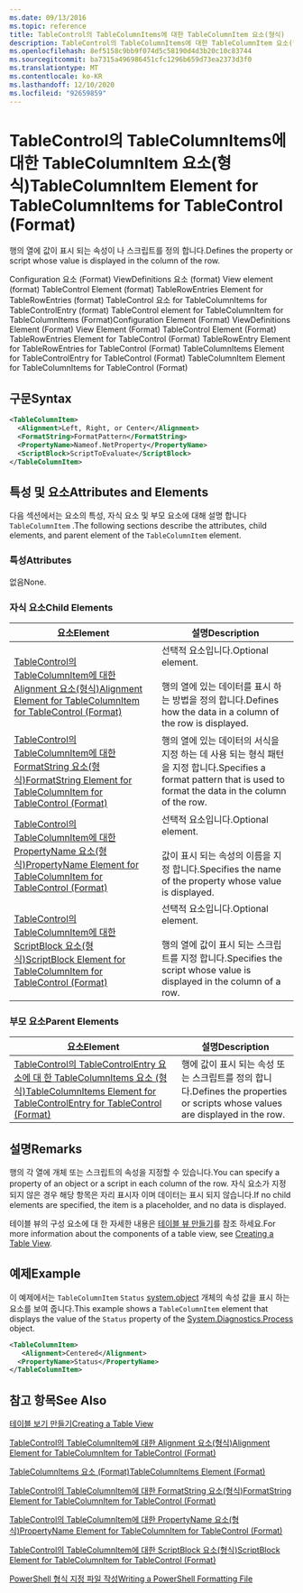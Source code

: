```yaml
---
ms.date: 09/13/2016
ms.topic: reference
title: TableControl의 TableColumnItems에 대한 TableColumnItem 요소(형식)
description: TableControl의 TableColumnItems에 대한 TableColumnItem 요소(형식)
ms.openlocfilehash: 8ef5158c9bb9f074d5c58190d4d3b20c10c83744
ms.sourcegitcommit: ba7315a496986451cfc1296b659d73ea2373d3f0
ms.translationtype: MT
ms.contentlocale: ko-KR
ms.lasthandoff: 12/10/2020
ms.locfileid: "92659859"
---
```

# <a name="tablecolumnitem-element-for-tablecolumnitems-for-tablecontrol-format"></a><span data-ttu-id="693d5-103">TableControl의 TableColumnItems에 대한 TableColumnItem 요소(형식)</span><span class="sxs-lookup"><span data-stu-id="693d5-103">TableColumnItem Element for TableColumnItems for TableControl (Format)</span></span>

<span data-ttu-id="693d5-104">행의 열에 값이 표시 되는 속성이 나 스크립트를 정의 합니다.</span><span class="sxs-lookup"><span data-stu-id="693d5-104">Defines the property or script whose value is displayed in the column of the row.</span></span>

<span data-ttu-id="693d5-105">Configuration 요소 (Format) ViewDefinitions 요소 (format) View element (format) TableControl Element (format) TableRowEntries Element for TableRowEntries (format) TableControl 요소 for TableColumnItems for TableControlEntry (format) TableControl element for TableColumnItem for TableColumnItems (Format)</span><span class="sxs-lookup"><span data-stu-id="693d5-105">Configuration Element (Format) ViewDefinitions Element (Format) View Element (Format) TableControl Element (Format) TableRowEntries Element for TableControl (Format) TableRowEntry Element for TableRowEntries for TableControl (Format) TableColumnItems Element for TableControlEntry for TableControl (Format) TableColumnItem Element for TableColumnItems for TableControl (Format)</span></span>

## <a name="syntax"></a><span data-ttu-id="693d5-106">구문</span><span class="sxs-lookup"><span data-stu-id="693d5-106">Syntax</span></span>

```xml
<TableColumnItem>
  <Alignment>Left, Right, or Center</Alignment>
  <FormatString>FormatPattern</FormatString>
  <PropertyName>Nameof.NetProperty</PropertyName>
  <ScriptBlock>ScriptToEvaluate</ScriptBlock>
</TableColumnItem>
```

## <a name="attributes-and-elements"></a><span data-ttu-id="693d5-107">특성 및 요소</span><span class="sxs-lookup"><span data-stu-id="693d5-107">Attributes and Elements</span></span>

<span data-ttu-id="693d5-108">다음 섹션에서는 요소의 특성, 자식 요소 및 부모 요소에 대해 설명 합니다 `TableColumnItem` .</span><span class="sxs-lookup"><span data-stu-id="693d5-108">The following sections describe the attributes, child elements, and parent element of the `TableColumnItem` element.</span></span>

### <a name="attributes"></a><span data-ttu-id="693d5-109">특성</span><span class="sxs-lookup"><span data-stu-id="693d5-109">Attributes</span></span>

<span data-ttu-id="693d5-110">없음</span><span class="sxs-lookup"><span data-stu-id="693d5-110">None.</span></span>

### <a name="child-elements"></a><span data-ttu-id="693d5-111">자식 요소</span><span class="sxs-lookup"><span data-stu-id="693d5-111">Child Elements</span></span>

|<span data-ttu-id="693d5-112">요소</span><span class="sxs-lookup"><span data-stu-id="693d5-112">Element</span></span>|<span data-ttu-id="693d5-113">설명</span><span class="sxs-lookup"><span data-stu-id="693d5-113">Description</span></span>|
|-------------|-----------------|
|[<span data-ttu-id="693d5-114">TableControl의 TableColumnItem에 대한 Alignment 요소(형식)</span><span class="sxs-lookup"><span data-stu-id="693d5-114">Alignment Element for TableColumnItem for TableControl (Format)</span></span>](./alignment-element-for-tablecolumnitem-for-tablecontrol-format.md)|<span data-ttu-id="693d5-115">선택적 요소입니다.</span><span class="sxs-lookup"><span data-stu-id="693d5-115">Optional element.</span></span><br /><br /> <span data-ttu-id="693d5-116">행의 열에 있는 데이터를 표시 하는 방법을 정의 합니다.</span><span class="sxs-lookup"><span data-stu-id="693d5-116">Defines how the data in a column of the row is displayed.</span></span>|
|[<span data-ttu-id="693d5-117">TableControl의 TableColumnItem에 대한 FormatString 요소(형식)</span><span class="sxs-lookup"><span data-stu-id="693d5-117">FormatString Element for TableColumnItem for TableControl (Format)</span></span>](./formatstring-element-for-tablecolumnitem-for-tablecontrol-format.md)|<span data-ttu-id="693d5-118">행의 열에 있는 데이터의 서식을 지정 하는 데 사용 되는 형식 패턴을 지정 합니다.</span><span class="sxs-lookup"><span data-stu-id="693d5-118">Specifies a format pattern that is used to format the data in the column of the row.</span></span>|
|[<span data-ttu-id="693d5-119">TableControl의 TableColumnItem에 대한 PropertyName 요소(형식)</span><span class="sxs-lookup"><span data-stu-id="693d5-119">PropertyName Element for TableColumnItem for TableControl (Format)</span></span>](./propertyname-element-for-tablecolumnitem-for-tablecontrol-format.md)|<span data-ttu-id="693d5-120">선택적 요소입니다.</span><span class="sxs-lookup"><span data-stu-id="693d5-120">Optional element.</span></span><br /><br /> <span data-ttu-id="693d5-121">값이 표시 되는 속성의 이름을 지정 합니다.</span><span class="sxs-lookup"><span data-stu-id="693d5-121">Specifies the name of the property whose value is displayed.</span></span>|
|[<span data-ttu-id="693d5-122">TableControl의 TableColumnItem에 대한 ScriptBlock 요소(형식)</span><span class="sxs-lookup"><span data-stu-id="693d5-122">ScriptBlock Element for TableColumnItem for TableControl (Format)</span></span>](./scriptblock-element-for-tablecolumnitem-for-tablecontrol-format.md)|<span data-ttu-id="693d5-123">선택적 요소입니다.</span><span class="sxs-lookup"><span data-stu-id="693d5-123">Optional element.</span></span><br /><br /> <span data-ttu-id="693d5-124">행의 열에 값이 표시 되는 스크립트를 지정 합니다.</span><span class="sxs-lookup"><span data-stu-id="693d5-124">Specifies the script whose value is displayed in the column of a row.</span></span>|

### <a name="parent-elements"></a><span data-ttu-id="693d5-125">부모 요소</span><span class="sxs-lookup"><span data-stu-id="693d5-125">Parent Elements</span></span>

|<span data-ttu-id="693d5-126">요소</span><span class="sxs-lookup"><span data-stu-id="693d5-126">Element</span></span>|<span data-ttu-id="693d5-127">설명</span><span class="sxs-lookup"><span data-stu-id="693d5-127">Description</span></span>|
|-------------|-----------------|
|[<span data-ttu-id="693d5-128">TableControl의 TableControlEntry 요소에 대 한 TableColumnItems 요소 (형식)</span><span class="sxs-lookup"><span data-stu-id="693d5-128">TableColumnItems Element for TableControlEntry for TableControl (Format)</span></span>](./tablecolumnitems-element-for-tablerowentry-for-tablecontrol-format.md)|<span data-ttu-id="693d5-129">행에 값이 표시 되는 속성 또는 스크립트를 정의 합니다.</span><span class="sxs-lookup"><span data-stu-id="693d5-129">Defines the properties or scripts whose values are displayed in the row.</span></span>|

## <a name="remarks"></a><span data-ttu-id="693d5-130">설명</span><span class="sxs-lookup"><span data-stu-id="693d5-130">Remarks</span></span>

<span data-ttu-id="693d5-131">행의 각 열에 개체 또는 스크립트의 속성을 지정할 수 있습니다.</span><span class="sxs-lookup"><span data-stu-id="693d5-131">You can specify a property of an object or a script in each column of the row.</span></span> <span data-ttu-id="693d5-132">자식 요소가 지정 되지 않은 경우 해당 항목은 자리 표시자 이며 데이터는 표시 되지 않습니다.</span><span class="sxs-lookup"><span data-stu-id="693d5-132">If no child elements are specified, the item is a placeholder, and no data is displayed.</span></span>

<span data-ttu-id="693d5-133">테이블 뷰의 구성 요소에 대 한 자세한 내용은 [테이블 뷰 만들기](./creating-a-table-view.md)를 참조 하세요.</span><span class="sxs-lookup"><span data-stu-id="693d5-133">For more information about the components of a table view, see [Creating a Table View](./creating-a-table-view.md).</span></span>

## <a name="example"></a><span data-ttu-id="693d5-134">예제</span><span class="sxs-lookup"><span data-stu-id="693d5-134">Example</span></span>

<span data-ttu-id="693d5-135">이 예제에서는 `TableColumnItem` `Status` [system.object](/dotnet/api/System.Diagnostics.Process) 개체의 속성 값을 표시 하는 요소를 보여 줍니다.</span><span class="sxs-lookup"><span data-stu-id="693d5-135">This example shows a `TableColumnItem` element that displays the value of the `Status` property of the [System.Diagnostics.Process](/dotnet/api/System.Diagnostics.Process) object.</span></span>

```xml
<TableColumnItem>
   <Alignment>Centered</Alignment>
  <PropertyName>Status</PropertyName>
</TableColumnItem>

```

## <a name="see-also"></a><span data-ttu-id="693d5-136">참고 항목</span><span class="sxs-lookup"><span data-stu-id="693d5-136">See Also</span></span>

[<span data-ttu-id="693d5-137">테이블 보기 만들기</span><span class="sxs-lookup"><span data-stu-id="693d5-137">Creating a Table View</span></span>](./creating-a-table-view.md)

[<span data-ttu-id="693d5-138">TableControl의 TableColumnItem에 대한 Alignment 요소(형식)</span><span class="sxs-lookup"><span data-stu-id="693d5-138">Alignment Element for TableColumnItem for TableControl (Format)</span></span>](./alignment-element-for-tablecolumnitem-for-tablecontrol-format.md)

[<span data-ttu-id="693d5-139">TableColumnItems 요소 (Format)</span><span class="sxs-lookup"><span data-stu-id="693d5-139">TableColumnItems Element (Format)</span></span>](./tablecolumnitems-element-for-tablerowentry-for-tablecontrol-format.md)

[<span data-ttu-id="693d5-140">TableControl의 TableColumnItem에 대한 FormatString 요소(형식)</span><span class="sxs-lookup"><span data-stu-id="693d5-140">FormatString Element for TableColumnItem for TableControl (Format)</span></span>](./formatstring-element-for-tablecolumnitem-for-tablecontrol-format.md)

[<span data-ttu-id="693d5-141">TableControl의 TableColumnItem에 대한 PropertyName 요소(형식)</span><span class="sxs-lookup"><span data-stu-id="693d5-141">PropertyName Element for TableColumnItem for TableControl (Format)</span></span>](./propertyname-element-for-tablecolumnitem-for-tablecontrol-format.md)

[<span data-ttu-id="693d5-142">TableControl의 TableColumnItem에 대한 ScriptBlock 요소(형식)</span><span class="sxs-lookup"><span data-stu-id="693d5-142">ScriptBlock Element for TableColumnItem for TableControl (Format)</span></span>](./scriptblock-element-for-tablecolumnitem-for-tablecontrol-format.md)

[<span data-ttu-id="693d5-143">PowerShell 형식 지정 파일 작성</span><span class="sxs-lookup"><span data-stu-id="693d5-143">Writing a PowerShell Formatting File</span></span>](./writing-a-powershell-formatting-file.md)

